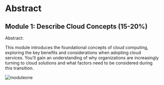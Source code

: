 # Abstract

## Module 1: Describe Cloud Concepts (15-20%)

Abstract:

This module introduces the foundational concepts of cloud computing, exploring the key benefits and considerations when adopting cloud services. You'll gain an understanding of why organizations are increasingly turning to cloud solutions and what factors need to be considered during this transition.


![moduleone](/img/moduleone.png)

